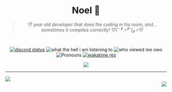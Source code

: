 <div align='center'>
  <h1>Noel 🐾</h1>
  <blockquote><i>17 year old developer that does the coding in his room, and... sometimes it compiles correctly! ♡(˶╹̆ ▿╹̆˵)و✧♡</i></blockquote>

  <br />

  <a href='https://discord.com/users/280158289667555328' target='_blank'><img alt="discord status" src="https://dev.discordprofiles.me/badge/status/280158289667555328" /></a>
  <img alt="what the hell i am listening to" src="https://dev.discordprofiles.me/badge/spotify/280158289667555328" />
  <img alt="who viewed me owo" src="https://komarev.com/ghpvc/?username=auguwu" />
  <img alt='Pronouns' src='https://img.shields.io/endpoint?url=https://pronoundb.org/shields/6004d014406af11e4593a013' />
  <a href="https://wakatime.com/@auguwu" target='_blank'>
    <img alt='wakatime res' src='https://wakatime.com/badge/user/89736485-42ec-4c0f-a2f3-481db74514dc.svg' />
  </a>
  
  <div align='center'>
    <img src='https://skills.thijs.gg/icons?i=kotlin,go,react,ts,js,tw,docker,prisma' />
  </div>
</div>

<hr />

<div align='left'>
  <img src="https://lanyard.cnrad.dev/api/280158289667555328?bg=333333&borderRadius=10px" />  
</div>

<div align='right'>
   <img src="https://github-readme-stats.vercel.app/api/wakatime?username=auguwu&border_radius=10px&theme=dark&bg_color=1f1f1f&border_color=1f1f1f&icon_color=58a6ff&show_icons=true" />
</div>
